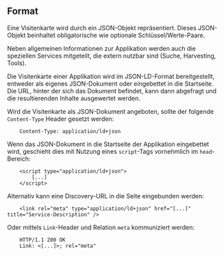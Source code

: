 ## Format

Eine Visitenkarte wird durch ein JSON-Objekt repräsentiert. Dieses JSON-Objekt beinhaltet obligatorische wie optionale Schlüssel/Werte-Paare.

Neben allgemeinen Informationen zur Applikation werden auch die speziellen Services mitgeteilt, die extern nutzbar sind (Suche, Harvesting, Tools).

Die Visitenkarte einer Applikation wird im JSON-LD-Format bereitgestellt, entweder als eigenes JSON-Dokument oder eingebettet in die Startseite. Die URL, hinter der sich das Dokument befindet, kann dann abgefragt und die resultierenden Inhalte ausgewertet werden.

Wird die Visitenkarte als JSON-Dokument angeboten, sollte der folgende `Content-Type` Header gesetzt werden:

```
    Content-Type: application/ld+json
```

Wenn das JSON-Dokument in die Startseite der Applikation eingebettet wird, geschieht dies mit Nutzung eines `script`-Tags vornehmlich im `head`-Bereich:

```
    <script type="application/ld+json">
        [...]
    </script>
```

Alternativ kann eine Discovery-URL in die Seite eingebunden werden:

```
    <link rel="meta" type="application/ld+json" href="[...]" title="Service-Description" />
```

Oder mittels `Link`-Header und Relation `meta` kommuniziert werden:

```
    HTTP/1.1 200 OK
    Link: <[...]>; rel="meta"
```
